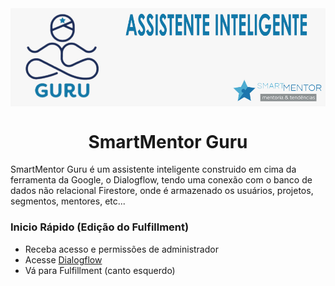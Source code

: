 <img align="center" src="https://github.com/alexlyra/SmartMentor-Guru/blob/master/logo.jpg">
<h1 align="center">SmartMentor Guru</h1>
<p>
    SmartMentor Guru é um assistente inteligente construido em cima da ferramenta da Google, o Dialogflow, tendo uma conexão com o banco de dados não relacional Firestore, onde é armazenado os usuários, projetos, segmentos, mentores, etc...
</p>
<h3>Inicio Rápido (Edição do Fulfillment)</h3>
<ul>
    <li>Receba acesso e permissões de administrador</li>
    <li>Acesse <a href="https://dialogflow.cloud.google.com/">Dialogflow</a></li>
    <li>Vá para Fulfillment (canto esquerdo)</li>
</ul>